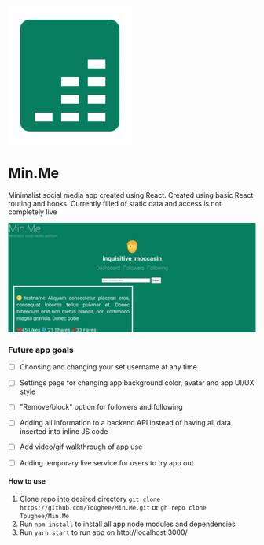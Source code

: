 ![App logo](./public/img/MinMelogo.svg)


# Min.Me

Minimalist social media app created using React. Created using basic React routing and hooks. Currently filled of static data and access is not completely live


![App logo](./public/img/MinMeSplash.png)


### Future app goals

- [ ] Choosing and changing your set username at any time
- [ ] Settings page for changing app background color, avatar and app UI/UX style
- [ ] "Remove/block" option for followers and following
- [ ] Adding all information to a backend API instead of having all data inserted into inline JS code
- [ ] Add video/gif walkthrough of app use
- [ ] Adding temporary live service for users to try app out


#### How to use


1. Clone repo into desired directory ```git clone https://github.com/Toughee/Min.Me.git``` or ```gh repo clone Toughee/Min.Me```
2. Run ```npm install``` to install all app node modules and dependencies
3. Run ```yarn start``` to run app on http://localhost:3000/
